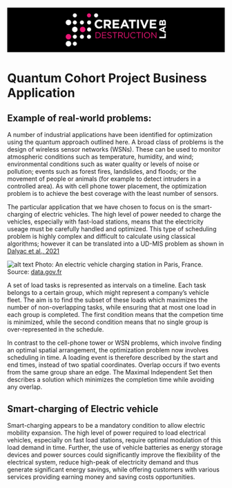 ![CDL 2020 Cohort Project](../figures/CDL_logo.jpg)
# Quantum Cohort Project Business Application
## 

## Example of real-world problems:
A number of industrial applications have been identified for optimization using the quantum approach outlined here. A broad class of problems is the design of wireless sensor networks (WSNs). These can be used to monitor atmospheric conditions such as temperature, humidity, and wind; environmental conditions such as water quality or levels of noise or pollution; events such as forest fires, landslides, and floods; or the movement of people or animals (for example to detect intruders in a controlled area). As with cell phone tower placement, the optimization problem is to achieve the best coverage with the least number of sensors.

The particular application that we have chosen to focus on is the smart-charging of electric vehicles. The high level of power needed to charge the vehicles, especially with fast-load stations, means that the electricity useage must be carefully handled and optimized. This type of scheduling problem is highly complex and difficult to calculate using classical algorithms; however it can be translated into a UD-MIS problem as shown in [Dalyac et al., 2021](https://doi.org/10.1140/epjqt/s40507-021-00100-3)

![alt text](https://github.com/ziweiqiu/CohortProject_2021/blob/main/Week2_Rydberg_Atoms/ChargingStation.jpg "EV Charging Station")
Photo: An electric vehicle charging station in Paris, France. Source: [data.gov.fr](https://www.data.gouv.fr/fr/datasets/belib-reseau-parisien-de-bornes-de-recharges-accelerees-22-kw-ac-dc-pour-vehicules-electriques/)

A set of load tasks is represented as intervals on a timeline. Each task belongs to a certain group, which might represent a company’s vehicle fleet. The aim is to find the subset of these loads which maximizes the number of non-overlapping tasks, while ensuring that at most one load in each group is completed. The first condition means that the competion time is minimized, while the second condition means that no single group is over-represented in the schedule.

In contrast to the cell-phone tower or WSN problems, which involve finding an optimal spatial arrangement, the optimization problem now involves scheduling in time. A loading event is therefore described by the start and end times, instead of two spatial coordinates. Overlap occurs if two events from the same group share an edge. The Maximal Independent Set then describes a solution which minimizes the completion time while avoiding any overlap.

##  Smart-charging of Electric vehicle
Smart-charging appears to be a mandatory condition to allow electric mobility expansion. The high level of power required to load electrical vehicles, especially on fast load stations, require optimal modulation of this load demand in time. Further, the use of vehicle batteries as energy storage devices and power sources could significantly improve the flexibility of the electrical system, reduce high-peak of electricity demand and thus generate significant energy savings, while offering customers with various services providing earning money and saving costs opportunities. 


